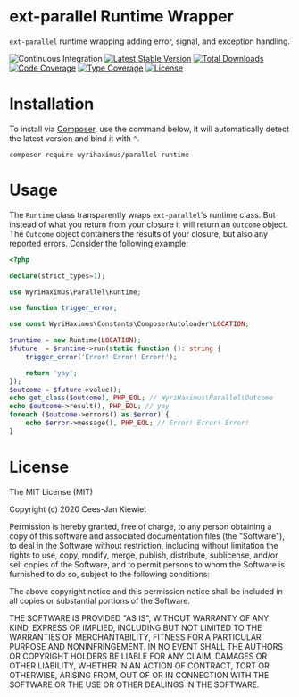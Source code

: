 # ext-parallel Runtime Wrapper

`ext-parallel` runtime wrapping adding error, signal, and exception handling.

![Continuous Integration](https://github.com/wyrihaximus/php-parallel-runtime/workflows/Continuous%20Integration/badge.svg)
[![Latest Stable Version](https://poser.pugx.org/wyrihaximus/parallel-runtime/v/stable.png)](https://packagist.org/packages/wyrihaximus/parallel-runtime)
[![Total Downloads](https://poser.pugx.org/wyrihaximus/parallel-runtime/downloads.png)](https://packagist.org/packages/wyrihaximus/parallel-runtime/stats)
[![Code Coverage](https://coveralls.io/repos/github/WyriHaximus/php-parallel-runtime/badge.svg?branchmaster)](https://coveralls.io/github/WyriHaximus/php-parallel-runtime?branch=master)
[![Type Coverage](https://shepherd.dev/github/WyriHaximus/php-parallel-runtime/coverage.svg)](https://shepherd.dev/github/WyriHaximus/php-parallel-runtime)
[![License](https://poser.pugx.org/wyrihaximus/parallel-runtime/license.png)](https://packagist.org/packages/wyrihaximus/parallel-runtime)

# Installation

To install via [Composer](http://getcomposer.org/), use the command below, it will automatically detect the latest version and bind it with `^`.

```
composer require wyrihaximus/parallel-runtime
```

# Usage

The `Runtime` class transparently wraps `ext-parallel`'s runtime class. But instead of what you return from your
closure it will return an `Outcome` object. The `Outcome` object containers the results of your closure, but also any
reported errors. Consider the following example:

```php
<?php

declare(strict_types=1);

use WyriHaximus\Parallel\Runtime;

use function trigger_error;

use const WyriHaximus\Constants\ComposerAutoloader\LOCATION;

$runtime = new Runtime(LOCATION);
$future  = $runtime->run(static function (): string {
    trigger_error('Error! Error! Error!');

    return 'yay';
});
$outcome = $future->value();
echo get_class($outcome), PHP_EOL; // WyriHaximus\Parallel\Outcome
echo $outcome->result(), PHP_EOL; // yay
foreach ($outcome->errors() as $error) {
    echo $error->message(), PHP_EOL; // Error! Error! Error!
}
```

# License

The MIT License (MIT)

Copyright (c) 2020 Cees-Jan Kiewiet

Permission is hereby granted, free of charge, to any person obtaining a copy
of this software and associated documentation files (the "Software"), to deal
in the Software without restriction, including without limitation the rights
to use, copy, modify, merge, publish, distribute, sublicense, and/or sell
copies of the Software, and to permit persons to whom the Software is
furnished to do so, subject to the following conditions:

The above copyright notice and this permission notice shall be included in all
copies or substantial portions of the Software.

THE SOFTWARE IS PROVIDED "AS IS", WITHOUT WARRANTY OF ANY KIND, EXPRESS OR
IMPLIED, INCLUDING BUT NOT LIMITED TO THE WARRANTIES OF MERCHANTABILITY,
FITNESS FOR A PARTICULAR PURPOSE AND NONINFRINGEMENT. IN NO EVENT SHALL THE
AUTHORS OR COPYRIGHT HOLDERS BE LIABLE FOR ANY CLAIM, DAMAGES OR OTHER
LIABILITY, WHETHER IN AN ACTION OF CONTRACT, TORT OR OTHERWISE, ARISING FROM,
OUT OF OR IN CONNECTION WITH THE SOFTWARE OR THE USE OR OTHER DEALINGS IN THE
SOFTWARE.
